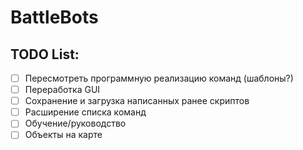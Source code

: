 # BattleBots

## TODO List:
- [ ] Пересмотреть программную реализацию команд (шаблоны?)
- [ ] Переработка GUI
- [ ] Cохранение и загрузка написанных ранее скриптов
- [ ] Расширение списка команд
- [ ] Обучение/руководство
- [ ] Объекты на карте
